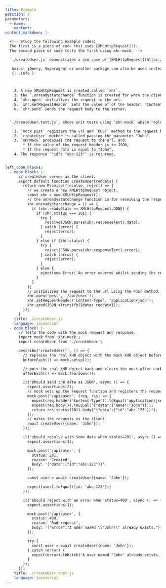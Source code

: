 ```yaml
---
title: Example
position: 3
parameters:
  - name:
    content:
content_markdown: |-

  <!-- Study the following example codes:
  The first is a piece of code that uses [XMLHttpRequest]().
  The second piece of code tests the first using xhr-mock. -->

  `./createUser.js` demonstrates a use case of [XMLHttpRequest](https://developer.mozilla.org/en-US/docs/Web/API/XMLHttpRequest).

   Axios, jQuery, Superagent or another package can also be used instead of the native XMLHttpRequest object.
   {: .info }



    2. A new XMLHttpRequest is created called `xhr`.
    3. the `.onreadystatechange` function is created for when the client receives the response from the server
    4. `xhr.open` initializes the request to the url.
    5. `xhr.setRequestHeader` sets the value of of the header, 'Content-Type' to JSON.
    6. `xhr.send` sends the request body to the server.


  `./createUser.test.js`, shows unit tests using `xhr-mock` which replaces `XMLHttpRequest` with `MockXMLHttpRequest`.

    1. `mock.post` registers the url and `POST` method to the request handler.  
    2. `createUser` method is called passing the parameter "John".
    3. `XHRMock` processes the request to the url, and:
        * If the value of the request header is in JSON,
        * If the request data is equal to "John",
    4. The response `"id": "abc-123"` is returned.


left_code_blocks:
  - code_block: |-
      // createUser serves as the client.
      export default function createUser(reqdata) {
        return new Promise((resolve, reject) => {
          // we create a new XMLHttpRequest object.
          const xhr = new XMLHttpRequest();
          // the onreadystatechange function is for receiving the response and checking the status.
          xhr.onreadystatechange = () => {
            if (xhr.readyState == XMLHttpRequest.DONE) {
              if (xhr.status === 201) {
                try {
                  resolve(JSON.parse(xhr.responseText).data);
                } catch (error) {
                  reject(error);
                }
              } else if (xhr.status) {
                try {
                  reject(JSON.parse(xhr.responseText).error);
                } catch (error) {
                  reject(error);
                }
              } else {
                eject(new Error('An error ocurred whilst sending the request.'));
              }
            }
          };
          // initializes the request to the url using the POST method, sets the request header value in JSON, and sends the request.
          xhr.open('post', '/api/user');
          xhr.setRequestHeader('Content-Type', 'application/json');
          xhr.send(JSON.stringify({data: reqdata}));
        });
      }
    title: ./createUser.js
    language: javascript
  - code_block: |-
      // Tests the code with the mock request and response.
      import mock from 'xhr-mock';
      import createUser from './createUser';

      describe('createUser()', () => {
        // replaces the real XHR object with the mock XHR object before each test.
        beforeEach(() => mock.setup());

        // puts the real XHR object back and clears the mock after each test.
        afterEach(() => mock.teardown());

        it('should send the data as JSON', async () => {
          expect.assertions(2);
          // mock sets up the request function and registers the request from the client (createUser) to the request handler. If the request header is in JSON, and the request body is equal to "John," the response is returned: "id":"abc-123".
          mock.post('/api/user', (req, res) => {
            expect(req.header('Content-Type')).toEqual('application/json');
            expect(req.body()).toEqual('{"data":{"name":"John"}}');
            return res.status(201).body('{"data":{"id":"abc-123"}}');
          });
          // makes the requests as the client.
          await createUser({name: 'John'});
        });

        it('should resolve with some data when status=201', async () => {
          expect.assertions(1);

          mock.post('/api/user', {
            status: 201,
            reason: 'Created',
            body: '{"data":{"id":"abc-123"}}'
          });

          const user = await createUser({name: 'John'});

          expect(user).toEqual({id: 'abc-123'});
        });

        it('should reject with an error when status=400', async () => {
          expect.assertions(1);

          mock.post('/api/user', {
            status: 400,
            reason: 'Bad request',
            body: '{"error":"A user named \\"John\\" already exists."}'
          });

          try {
            const user = await createUser({name: 'John'});
          } catch (error) {
            expect(error).toMatch('A user named "John" already exists.');
          }
        });
      });
    title: ./createUser.test.js
    language: javascript
---
```

